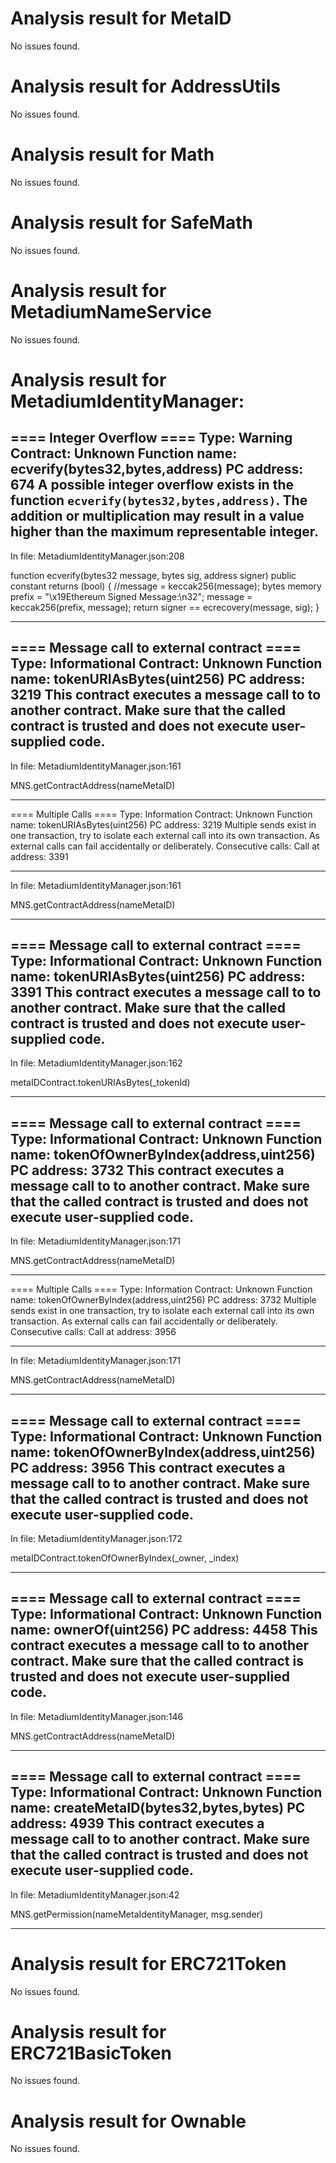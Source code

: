 # Analysis result for MetaID

No issues found.
# Analysis result for AddressUtils

No issues found.
# Analysis result for Math

No issues found.
# Analysis result for SafeMath

No issues found.
# Analysis result for MetadiumNameService

No issues found.
# Analysis result for MetadiumIdentityManager:

==== Integer Overflow  ====
Type: Warning
Contract: Unknown
Function name: ecverify(bytes32,bytes,address)
PC address: 674
A possible integer overflow exists in the function `ecverify(bytes32,bytes,address)`.
The addition or multiplication may result in a value higher than the maximum representable integer.
--------------------
In file: MetadiumIdentityManager.json:208

function ecverify(bytes32 message, bytes sig, address signer) public constant returns (bool) {
        //message = keccak256(message);
        bytes memory prefix = "\x19Ethereum Signed Message:\n32";
        message = keccak256(prefix, message);
        return signer == ecrecovery(message, sig);
    }

--------------------

==== Message call to external contract ====
Type: Informational
Contract: Unknown
Function name: tokenURIAsBytes(uint256)
PC address: 3219
This contract executes a message call to to another contract. Make sure that the called contract is trusted and does not execute user-supplied code.
--------------------
In file: MetadiumIdentityManager.json:161

MNS.getContractAddress(nameMetaID)

--------------------

==== Multiple Calls ====
Type: Information
Contract: Unknown
Function name: tokenURIAsBytes(uint256)
PC address: 3219
Multiple sends exist in one transaction, try to isolate each external call into its own transaction. As external calls can fail accidentally or deliberately.
Consecutive calls: 
Call at address: 3391

--------------------
In file: MetadiumIdentityManager.json:161

MNS.getContractAddress(nameMetaID)

--------------------

==== Message call to external contract ====
Type: Informational
Contract: Unknown
Function name: tokenURIAsBytes(uint256)
PC address: 3391
This contract executes a message call to to another contract. Make sure that the called contract is trusted and does not execute user-supplied code.
--------------------
In file: MetadiumIdentityManager.json:162

metaIDContract.tokenURIAsBytes(_tokenId)

--------------------

==== Message call to external contract ====
Type: Informational
Contract: Unknown
Function name: tokenOfOwnerByIndex(address,uint256)
PC address: 3732
This contract executes a message call to to another contract. Make sure that the called contract is trusted and does not execute user-supplied code.
--------------------
In file: MetadiumIdentityManager.json:171

MNS.getContractAddress(nameMetaID)

--------------------

==== Multiple Calls ====
Type: Information
Contract: Unknown
Function name: tokenOfOwnerByIndex(address,uint256)
PC address: 3732
Multiple sends exist in one transaction, try to isolate each external call into its own transaction. As external calls can fail accidentally or deliberately.
Consecutive calls: 
Call at address: 3956

--------------------
In file: MetadiumIdentityManager.json:171

MNS.getContractAddress(nameMetaID)

--------------------

==== Message call to external contract ====
Type: Informational
Contract: Unknown
Function name: tokenOfOwnerByIndex(address,uint256)
PC address: 3956
This contract executes a message call to to another contract. Make sure that the called contract is trusted and does not execute user-supplied code.
--------------------
In file: MetadiumIdentityManager.json:172

metaIDContract.tokenOfOwnerByIndex(_owner, _index)

--------------------

==== Message call to external contract ====
Type: Informational
Contract: Unknown
Function name: ownerOf(uint256)
PC address: 4458
This contract executes a message call to to another contract. Make sure that the called contract is trusted and does not execute user-supplied code.
--------------------
In file: MetadiumIdentityManager.json:146

MNS.getContractAddress(nameMetaID)

--------------------

==== Message call to external contract ====
Type: Informational
Contract: Unknown
Function name: createMetaID(bytes32,bytes,bytes)
PC address: 4939
This contract executes a message call to to another contract. Make sure that the called contract is trusted and does not execute user-supplied code.
--------------------
In file: MetadiumIdentityManager.json:42

MNS.getPermission(nameMetaIdentityManager, msg.sender)

--------------------


# Analysis result for ERC721Token

No issues found.
# Analysis result for ERC721BasicToken

No issues found.
# Analysis result for Ownable

No issues found.
